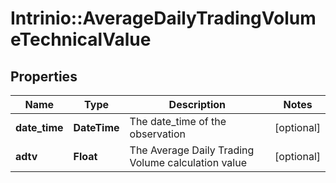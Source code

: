 # Intrinio::AverageDailyTradingVolumeTechnicalValue

## Properties
Name | Type | Description | Notes
------------ | ------------- | ------------- | -------------
**date_time** | **DateTime** | The date_time of the observation | [optional] 
**adtv** | **Float** | The Average Daily Trading Volume calculation value | [optional] 


